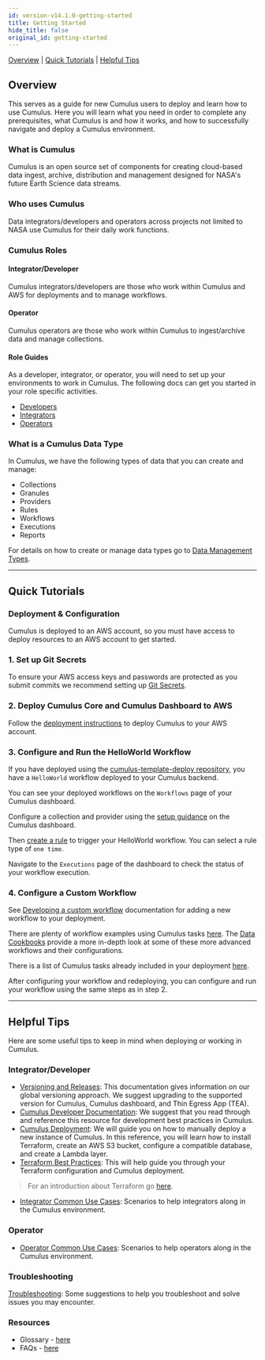 ```yaml
---
id: version-v14.1.0-getting-started
title: Getting Started
hide_title: false
original_id: getting-started
---
```


[Overview](#overview) | [Quick Tutorials](#quick-tutorials) | [Helpful Tips](#helpful-tips)

## Overview

This serves as a guide for new Cumulus users to deploy and learn how to use Cumulus. Here you will learn what you need in order to complete any prerequisites, what Cumulus is and how it works, and how to successfully navigate and deploy a Cumulus environment.

### What is Cumulus

Cumulus is an open source set of components for creating cloud-based data ingest, archive, distribution and management designed for NASA's future Earth Science data streams.

### Who uses Cumulus

Data integrators/developers and operators across projects not limited to NASA use Cumulus for their daily work functions.

### Cumulus Roles

#### Integrator/Developer

Cumulus integrators/developers are those who work within Cumulus and AWS for deployments and to manage workflows.

#### Operator

Cumulus operators are those who work within Cumulus to ingest/archive data and manage collections.

#### Role Guides

As a developer, integrator, or operator, you will need to set up your environments to work in Cumulus. The following docs can get you started in your role specific activities.

* [Developers](https://github.com/nasa/cumulus)
* [Integrators](integrator-guide/about-int-guide)
* [Operators](operator-docs/about-operator-docs)

### What is a Cumulus Data Type

In Cumulus, we have the following types of data that you can create and manage:

* Collections
* Granules
* Providers
* Rules
* Workflows
* Executions
* Reports

For details on how to create or manage data types go to [Data Management Types](configuration/data-management-types).

---

## Quick Tutorials

### Deployment & Configuration

Cumulus is deployed to an AWS account, so you must have access to deploy resources to an AWS account to get started.

### 1. Set up Git Secrets

To ensure your AWS access keys and passwords are protected as you submit commits we recommend setting up [Git Secrets](https://github.com/awslabs/git-secrets).

### 2. Deploy Cumulus Core and Cumulus Dashboard to AWS

Follow the [deployment instructions](deployment/deployment-readme) to deploy Cumulus to your AWS account.

### 3. Configure and Run the HelloWorld Workflow

If you have deployed using the [cumulus-template-deploy repository](https://github.com/nasa/cumulus-template-deploy), you have a `HelloWorld` workflow deployed to your Cumulus backend.

You can see your deployed workflows on the `Workflows` page of your Cumulus dashboard.

Configure a collection and provider using the [setup guidance](data-cookbooks/about-cookbooks#setup) on the Cumulus dashboard.

Then [create a rule](operator-docs/create-rule-in-cumulus) to trigger your HelloWorld workflow. You can select a rule type of `one time`.

Navigate to the `Executions` page of the dashboard to check the status of your workflow execution.

### 4. Configure a Custom Workflow

See [Developing a custom workflow](workflows/developing-a-cumulus-workflow) documentation for adding a new workflow to your deployment.

There are plenty of workflow examples using Cumulus tasks [here](https://github.com/nasa/cumulus/tree/master/example/cumulus-tf). The [Data Cookbooks](data-cookbooks/about-cookbooks) provide a more in-depth look at some of these more advanced workflows and their configurations.

There is a list of Cumulus tasks already included in your deployment [here](tasks).

After configuring your workflow and redeploying, you can configure and run your workflow using the same steps as in step 2.

---

## Helpful Tips

Here are some useful tips to keep in mind when deploying or working in Cumulus.

### Integrator/Developer

* [Versioning and Releases](https://github.com/nasa/cumulus/blob/master/docs/development/release.md): This documentation gives information on our global versioning approach. We suggest upgrading to the supported version for Cumulus, Cumulus dashboard, and Thin Egress App (TEA).
* [Cumulus Developer Documentation](https://github.com/nasa/cumulus#cumulus-framework): We suggest that you read through and reference this resource for development best practices in Cumulus.
* [Cumulus Deployment](deployment/deployment-readme): We will guide you on how to manually deploy a new instance of Cumulus. In this reference, you will learn how to install Terraform, create an AWS S3 bucket, configure a compatible database, and create a Lambda layer.
* [Terraform Best Practices](deployment/terraform-best-practices): This will help guide you through your Terraform configuration and Cumulus deployment.

> For an introduction about Terraform go [here](https://www.terraform.io/intro/index.html).

* [Integrator Common Use Cases](integrator-guide/int-common-use-cases): Scenarios to help integrators along in the Cumulus environment.

### Operator

* [Operator Common Use Cases](operator-docs/ops-common-use-cases): Scenarios to help operators along in the Cumulus environment.

### Troubleshooting

[Troubleshooting](troubleshooting/troubleshooting-readme): Some suggestions to help you troubleshoot and solve issues you may encounter.

### Resources

* Glossary - [here](glossary)
* FAQs - [here](faqs)
